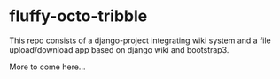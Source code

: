# fluffy-octo-tribble

This repo consists of a django-project integrating wiki system and a file upload/download app based on django wiki and bootstrap3.

More to come here...
